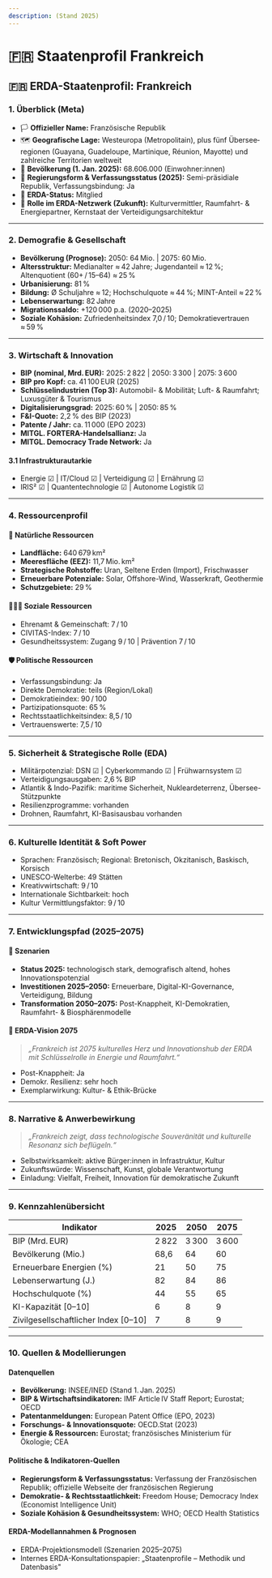 ```yaml
---
description: (Stand 2025)
---
```


# 🇫🇷 Staatenprofil Frankreich

## 🇫🇷 ERDA-Staatenprofil: Frankreich

### 1. Überblick (Meta)

* 🏳️ **Offizieller Name:** Französische Republik
* 🗺️ **Geografische Lage:** Westeuropa (Metropolitain), plus fünf Übersee­regionen (Guayana, Guadeloupe, Martinique, Réunion, Mayotte) und zahlreiche Territorien weltweit
* 👥 **Bevölkerung (1. Jan. 2025):** 68.606.000 (Einwohner:innen)
* 🧠 **Regierungsform & Verfassungsstatus (2025):** Semi-präsidiale Republik, Verfassungsbindung: Ja
* 📅 **ERDA-Status:** Mitglied
* 🧭 **Rolle im ERDA-Netzwerk (Zukunft):** Kulturvermittler, Raumfahrt- & Energiepartner, Kernstaat der Verteidigungsarchitektur

***

### 2. Demografie & Gesellschaft

* **Bevölkerung (Prognose):** 2050: 64 Mio. | 2075: 60 Mio.
* **Altersstruktur:** Medianalter ≈ 42 Jahre; Jugendanteil ≈ 12 %; Altenquotient (60+ / 15–64) ≈ 25 %
* **Urbanisierung:** 81 %
* **Bildung:** Ø Schuljahre ≈ 12; Hochschulquote ≈ 44 %; MINT-Anteil ≈ 22 %
* **Lebenserwartung:** 82 Jahre
* **Migrationssaldo:** +120 000 p.a. (2020–2025)
* **Soziale Kohäsion:** Zufriedenheitsindex 7,0 / 10; Demokratievertrauen ≈ 59 %

***

### 3. Wirtschaft & Innovation

* **BIP (nominal, Mrd. EUR):** 2025: 2 822 | 2050: 3 300 | 2075: 3 600
* **BIP pro Kopf:** ca. 41 100 EUR (2025)
* **Schlüsselindustrien (Top 3):** Automobil- & Mobilität; Luft- & Raumfahrt; Luxusgüter & Tourismus
* **Digitalisierungsgrad:** 2025: 60 % | 2050: 85 %
* **F\&I-Quote:** 2,2 % des BIP (2023)
* **Patente / Jahr:** ca. 11 000 (EPO 2023)
* **MITGL. FORTERA-Handelsallianz:** Ja
* **MITGL. Democracy Trade Network:** Ja

#### 3.1 Infrastrukturautarkie

* Energie ☑ | IT/Cloud ☑ | Verteidigung ☑ | Ernährung ☑
* IRIS² ☑ | Quantentechnologie ☑ | Autonome Logistik ☑

***

### 4. Ressourcenprofil

#### 🌱 Natürliche Ressourcen

* **Landfläche:** 640 679 km²
* **Meeresfläche (EEZ):** 11,7 Mio. km²
* **Strategische Rohstoffe:** Uran, Seltene Erden (Import), Frischwasser
* **Erneuerbare Potenziale:** Solar, Offshore-Wind, Wasserkraft, Geothermie
* **Schutzgebiete:** 29 %

#### 🧑‍🤝‍🧑 Soziale Ressourcen

* Ehrenamt & Gemeinschaft: 7 / 10
* CIVITAS-Index: 7 / 10
* Gesundheitssystem: Zugang 9 / 10 | Prävention 7 / 10

#### 🛡️ Politische Ressourcen

* Verfassungsbindung: Ja
* Direkte Demokratie: teils (Region/Lokal)
* Demokratieindex: 90 / 100
* Partizipationsquote: 65 %
* Rechtsstaatlichkeitsindex: 8,5 / 10
* Vertrauenswerte: 7,5 / 10

***

### 5. Sicherheit & Strategische Rolle (EDA)

* Militärpotenzial: DSN ☑ | Cyberkommando ☑ | Frühwarnsystem ☑
* Verteidigungsausgaben: 2,6 % BIP
* Atlantik & Indo-Pazifik: maritime Sicherheit, Nukleardeterrenz, Übersee-Stützpunkte
* Resilienzprogramme: vorhanden
* Drohnen, Raumfahrt, KI-Basisausbau vorhanden

***

### 6. Kulturelle Identität & Soft Power

* Sprachen: Französisch; Regional: Bretonisch, Okzitanisch, Baskisch, Korsisch
* UNESCO-Welterbe: 49 Stätten
* Kreativwirtschaft: 9 / 10
* Internationale Sichtbarkeit: hoch
* Kultur Vermittlungsfaktor: 9 / 10

***

### 7. Entwicklungspfad (2025–2075)

#### 🔭 Szenarien

* **Status 2025:** technologisch stark, demografisch altend, hohes Innovationspotenzial
* **Investitionen 2025–2050:** Erneuerbare, Digital-KI-Governance, Verteidigung, Bildung
* **Transformation 2050–2075:** Post-Knappheit, KI-Demokratien, Raumfahrt- & Biosphärenmodelle

#### 🚀 ERDA-Vision 2075

> _„Frankreich ist 2075 kulturelles Herz und Innovationshub der ERDA mit Schlüsselrolle in Energie und Raumfahrt.“_

* Post-Knappheit: Ja
* Demokr. Resilienz: sehr hoch
* Exemplarwirkung: Kultur- & Ethik-Brücke

***

### 8. Narrative & Anwerbewirkung

> _„Frankreich zeigt, dass technologische Souveränität und kulturelle Resonanz sich beflügeln.“_

* Selbstwirksamkeit: aktive Bürger:innen in Infrastruktur, Kultur
* Zukunftswürde: Wissenschaft, Kunst, globale Verantwortung
* Einladung: Vielfalt, Freiheit, Innovation für demokratische Zukunft

***

### 9. Kennzahlenübersicht

| Indikator                             | 2025  | 2050  | 2075  |
| ------------------------------------- | ----- | ----- | ----- |
| BIP (Mrd. EUR)                        | 2 822 | 3 300 | 3 600 |
| Bevölkerung (Mio.)                    | 68,6  | 64    | 60    |
| Erneuerbare Energien (%)              | 21    | 50    | 75    |
| Lebenserwartung (J.)                  | 82    | 84    | 86    |
| Hochschulquote (%)                    | 44    | 55    | 65    |
| KI-Kapazität \[0–10]                  | 6     | 8     | 9     |
| Zivilgesellschaftlicher Index \[0–10] | 7     | 8     | 9     |

***

### 10. Quellen & Modellierungen

#### Datenquellen

* **Bevölkerung:** INSEE/INED (Stand 1. Jan. 2025)
* **BIP & Wirtschaftsindikatoren:** IMF Article IV Staff Report; Eurostat; OECD
* **Patentanmeldungen:** European Patent Office (EPO, 2023)
* **Forschungs- & Innovationsquote:** OECD.Stat (2023)
* **Energie & Ressourcen:** Eurostat; französisches Ministerium für Ökologie; CEA

#### Politische & Indikatoren-Quellen

* **Regierungsform & Verfassungsstatus:** Verfassung der Französischen Republik; offizielle Webseite der französischen Regierung
* **Demokratie- & Rechtsstaatlichkeit:** Freedom House; Democracy Index (Economist Intelligence Unit)
* **Soziale Kohäsion & Gesundheitssystem:** WHO; OECD Health Statistics

#### ERDA-Modellannahmen & Prognosen

* ERDA-Projektionsmodell (Szenarien 2025–2075)
* Internes ERDA-Konsultationspapier: „Staatenprofile – Methodik und Datenbasis"
